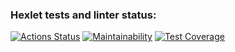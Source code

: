 ### Hexlet tests and linter status:
[![Actions Status](https://github.com/EvgeniyBezzubov/python-project-50/actions/workflows/hexlet-check.yml/badge.svg)](https://github.com/EvgeniyBezzubov/python-project-50/actions)
[![Maintainability](https://api.codeclimate.com/v1/badges/fb91c8e607a35f4cc2f6/maintainability)](https://codeclimate.com/github/EvgeniyBezzubov/python-project-50/maintainability)
[![Test Coverage](https://api.codeclimate.com/v1/badges/fb91c8e607a35f4cc2f6/test_coverage)](https://codeclimate.com/github/EvgeniyBezzubov/python-project-50/test_coverage)